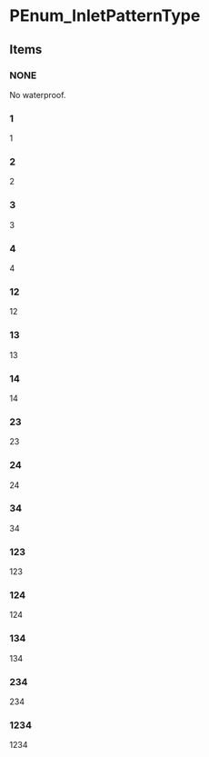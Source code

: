 # PEnum_InletPatternType
<!-- end of short definition -->

## Items

### NONE
No waterproof.

### 1
1

### 2
2

### 3
3

### 4
4

### 12
12

### 13
13

### 14
14

### 23
23

### 24
24

### 34
34

### 123
123

### 124
124

### 134
134

### 234
234

### 1234
1234
